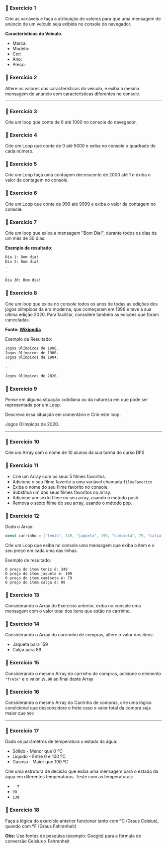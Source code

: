### 🔵 Exercício 1

Crie as variáveis e faça a atribuição de valores para que uma mensagem de anúncio de um veículo seja exibida no console do navegador.

**Características do Veículo.**

- Marca:
- Modelo:
- Cor:
- Ano:
- Preço:

### 🔵 Exercício 2

Altere os valores das características do veículo, e exiba a mesma mensagem de anúncio com características diferentes no console.

---

### 🔵 Exercício 3

Crie um loop que conte de 0 até 1000 no console do navegador.

### 🔵 Exercício 4

Crie um Loop que conte de 0 até 5000 e exiba no console o quadrado de cada número.

### 🔵 Exercício 5

Crie um Loop faça uma contagem decrescente de 2000 até 1 e exiba o valor da contagem no console.

### 🔵 Exercício 6

Crie um Loop que conte de 999 até 9999 e exiba o valor da contagem no console.

### 🔵 Exercício 7

Crie um loop que exiba a mensagem "Bom Dia!", durante todos os dias de um mês de 30 dias.

**Exemplo de resultado:**

```bash
Dia 1: Bom dia!
Dia 2: Bom dia!
.
.
.
Dia 30: Bom dia!
```

### 🔵 Exercício 8

Crie um loop que exiba no console todos os anos de todas as edições dos jogos olímpicos da era moderna, que começaram em 1896 e teve a sua última edição 2020. Para facilitar, considere também as edições que foram canceladas.

**Fonte: [Wikipedia](https://pt.wikipedia.org/wiki/Jogos_Ol%C3%ADmpicos)**

Exemplo de Resultado:

```bash
Jogos Olímpicos de 1896.
Jogos Olímpicos de 1900.
Jogos Olímpicos de 1904.
.
.
.
Jogos Olímpicos de 2020.
```

### 🔵 Exercício 9

Pense em alguma situação cotidiana ou da natureza em que pode ser representada por um Loop.

Descreva essa situação em comentário e Crie este loop.

Jogos Olímpicos de 2020.


---

### 🔵 Exercício 10

Crie um Array com o nome de 10 alunos da sua turma do curso DFS

### 🔵 Exercício 11

- Crie um Array com os seus 5 filmes favoritos.
- Adicione o seu filme favorito a uma variável chamada `filmeFavorito`
- Exiba o nome do seu filme favorito no console.
- Substitua um dos seus filmes favoritos no array.
- Adicione um sexto filme no seu array, usando o metodo push.
- Remova o sexto filme do seu array, usando o método pop.

### 🔵 Exercício 12

Dado o Array:

```jsx
const carrinho = ["tenis", 349, "jaqueta", 199, "camiseta", 79, "calça", 99]
```

Crie um Loop que exiba no console uma mensagem que exiba o item e o seu preço em cada uma das linhas.

Exemplo de resultado:

```
O preço do item tenis é: 349
O preço do item jaqueta é: 199
O preço do item camiseta é: 79
O preço do item calça é: 99
```

### 🔵 Exercício 13

Considerando o Array do Exercício anterior, exiba no console uma mensagem com o valor total dos itens que estão no carrinho.

### 🔵 Exercício 14

Considerando o Array do carrinnho de compras, altere o valor dos itens:

- Jaqueta para 159
- Calça para 89

### 🔵 Exercício 15

Considerando o mesmo Array do carrinho de compras, adicione o elemento `"frete"` e o valor `19.90` ao final deste Array

### 🔵 Exercício 16

Considerando o mesmo Array do Carrinho de compras, crie uma lógica condicional que desconsidere o frete caso o valor total da compra seja maior que `500`

---

### 🔵 Exercício 17

Dado os parâmetros de temperatura x estado da água:

- Sólido - Menor que 0 ºC
- Líquido - Entre 0 e 100 ºC
- Gasoso - Maior que 100 ºC

Crie uma estrutura de decisão que exiba uma mensagem para o estado da água em diferentes temperaturas. Teste com as temperaturas:

- `- 7`
- `90`
- `130`

### 🔵 Exercício 18

Faça a lógica do exercício anterior funcionar tanto com ºC (Graus Celsius), quando com ºF (Graus Fahrenheit)

**Obs:** Use fontes de pesquisa (exemplo: Google) para a fórmula de conversão Celsius x Fahrenheit
